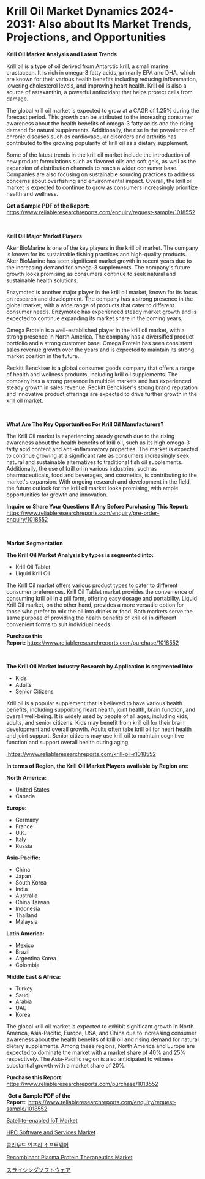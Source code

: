 <p><h1>Krill Oil Market Dynamics 2024-2031: Also about Its Market Trends, Projections, and Opportunities</h1></p><p><strong>Krill Oil Market Analysis and Latest Trends</strong></p>
<p><p>Krill oil is a type of oil derived from Antarctic krill, a small marine crustacean. It is rich in omega-3 fatty acids, primarily EPA and DHA, which are known for their various health benefits including reducing inflammation, lowering cholesterol levels, and improving heart health. Krill oil is also a source of astaxanthin, a powerful antioxidant that helps protect cells from damage.</p><p>The global krill oil market is expected to grow at a CAGR of 1.25% during the forecast period. This growth can be attributed to the increasing consumer awareness about the health benefits of omega-3 fatty acids and the rising demand for natural supplements. Additionally, the rise in the prevalence of chronic diseases such as cardiovascular disorders and arthritis has contributed to the growing popularity of krill oil as a dietary supplement.</p><p>Some of the latest trends in the krill oil market include the introduction of new product formulations such as flavored oils and soft gels, as well as the expansion of distribution channels to reach a wider consumer base. Companies are also focusing on sustainable sourcing practices to address concerns about overfishing and environmental impact. Overall, the krill oil market is expected to continue to grow as consumers increasingly prioritize health and wellness.</p></p>
<p><strong>Get a Sample PDF of the Report:&nbsp;</strong> <a href="https://www.reliableresearchreports.com/enquiry/request-sample/1018552">https://www.reliableresearchreports.com/enquiry/request-sample/1018552</a></p>
<p>&nbsp;</p>
<p><strong>Krill Oil Major Market Players</strong></p>
<p><p>Aker BioMarine is one of the key players in the krill oil market. The company is known for its sustainable fishing practices and high-quality products. Aker BioMarine has seen significant market growth in recent years due to the increasing demand for omega-3 supplements. The company's future growth looks promising as consumers continue to seek natural and sustainable health solutions.</p><p>Enzymotec is another major player in the krill oil market, known for its focus on research and development. The company has a strong presence in the global market, with a wide range of products that cater to different consumer needs. Enzymotec has experienced steady market growth and is expected to continue expanding its market share in the coming years.</p><p>Omega Protein is a well-established player in the krill oil market, with a strong presence in North America. The company has a diversified product portfolio and a strong customer base. Omega Protein has seen consistent sales revenue growth over the years and is expected to maintain its strong market position in the future.</p><p>Reckitt Benckiser is a global consumer goods company that offers a range of health and wellness products, including krill oil supplements. The company has a strong presence in multiple markets and has experienced steady growth in sales revenue. Reckitt Benckiser's strong brand reputation and innovative product offerings are expected to drive further growth in the krill oil market.</p></p>
<p>&nbsp;</p>
<p><strong>What Are The Key Opportunities For Krill Oil Manufacturers?</strong></p>
<p><p>The Krill Oil market is experiencing steady growth due to the rising awareness about the health benefits of krill oil, such as its high omega-3 fatty acid content and anti-inflammatory properties. The market is expected to continue growing at a significant rate as consumers increasingly seek natural and sustainable alternatives to traditional fish oil supplements. Additionally, the use of krill oil in various industries, such as pharmaceuticals, food and beverages, and cosmetics, is contributing to the market's expansion. With ongoing research and development in the field, the future outlook for the krill oil market looks promising, with ample opportunities for growth and innovation.</p></p>
<p><strong>Inquire or Share Your Questions If Any Before Purchasing This Report:</strong> <a href="https://www.reliableresearchreports.com/enquiry/pre-order-enquiry/1018552">https://www.reliableresearchreports.com/enquiry/pre-order-enquiry/1018552</a></p>
<p>&nbsp;</p>
<p><strong>Market Segmentation</strong></p>
<p><strong>The Krill Oil Market Analysis by types is segmented into:</strong></p>
<p><ul><li>Krill Oil Tablet</li><li>Liquid Krill Oil</li></ul></p>
<p><p>The Krill Oil market offers various product types to cater to different consumer preferences. Krill Oil Tablet market provides the convenience of consuming krill oil in a pill form, offering easy dosage and portability. Liquid Krill Oil market, on the other hand, provides a more versatile option for those who prefer to mix the oil into drinks or food. Both markets serve the same purpose of providing the health benefits of krill oil in different convenient forms to suit individual needs.</p></p>
<p><strong>Purchase this Report:&nbsp;</strong><a href="https://www.reliableresearchreports.com/purchase/1018552">https://www.reliableresearchreports.com/purchase/1018552</a></p>
<p>&nbsp;</p>
<p><strong>The Krill Oil Market Industry Research by Application is segmented into:</strong></p>
<p><ul><li>Kids</li><li>Adults</li><li>Senior Citizens</li></ul></p>
<p><p>Krill oil is a popular supplement that is believed to have various health benefits, including supporting heart health, joint health, brain function, and overall well-being. It is widely used by people of all ages, including kids, adults, and senior citizens. Kids may benefit from krill oil for their brain development and overall growth. Adults often take krill oil for heart health and joint support. Senior citizens may use krill oil to maintain cognitive function and support overall health during aging.</p></p>
<p><a href="https://www.reliableresearchreports.com/krill-oil-r1018552">&nbsp;https://www.reliableresearchreports.com/krill-oil-r1018552</a></p>
<p><strong>In terms of Region, the Krill Oil Market Players available by Region are:</strong></p>
<p>
    <p> <strong> North America: </strong>
        <ul>
            <li>United States</li>
            <li>Canada</li>
        </ul>
        </p> 
    <p> <strong> Europe: </strong>
        <ul>
            <li>Germany</li>
            <li>France</li>
            <li>U.K.</li>
            <li>Italy</li>
            <li>Russia</li>
        </ul>
        </p> 
    <p> <strong> Asia-Pacific: </strong>
        <ul>
            <li>China</li>
            <li>Japan</li>
            <li>South Korea</li>
            <li>India</li>
            <li>Australia</li>
            <li>China Taiwan</li>
            <li>Indonesia</li>
            <li>Thailand</li>
            <li>Malaysia</li>
        </ul>
        </p> 
    <p> <strong> Latin America: </strong>
        <ul>
            <li>Mexico</li>
            <li>Brazil</li>
            <li>Argentina Korea</li>
            <li>Colombia</li>
        </ul>
        </p> 
    <p> <strong> Middle East & Africa: </strong>
        <ul>
            <li>Turkey</li>
            <li>Saudi</li>
            <li>Arabia</li>
            <li>UAE</li>
            <li>Korea</li>
        </ul>
    </p>
    </p>
<p><p>The global krill oil market is expected to exhibit significant growth in North America, Asia-Pacific, Europe, USA, and China due to increasing consumer awareness about the health benefits of krill oil and rising demand for natural dietary supplements. Among these regions, North America and Europe are expected to dominate the market with a market share of 40% and 25% respectively. The Asia-Pacific region is also anticipated to witness substantial growth with a market share of 20%.</p></p>
<p><strong>Purchase this Report: </strong><a href="https://www.reliableresearchreports.com/purchase/1018552">https://www.reliableresearchreports.com/purchase/1018552</a></p>
<p>&nbsp;<strong>Get a Sample PDF of the Report:&nbsp;&nbsp;</strong><a href="https://www.reliableresearchreports.com/enquiry/request-sample/1018552">https://www.reliableresearchreports.com/enquiry/request-sample/1018552</a></p>
<p><strong></strong></p>
<p><p><a href="https://medium.com/@smriti.reportprime/satellite-enabled-iot-nbsp-market-focuses-on-market-share-size-and-projected-forecast-till-2031-a1dec8049bc3">Satellite-enabled IoT Market</a></p><p><a href="https://medium.com/@alan.buckland656/hpc-software-and-services-market-size-reveals-the-best-marketing-channels-in-global-industry-3aa7e4a6fa09">HPC Software and Services Market</a></p><p><a href="https://medium.com/@angelardelean202220221/%ED%81%B4%EB%9D%BC%EC%9A%B0%EB%93%9C-%EC%9D%B8%ED%94%84%EB%9D%BC-%EC%86%8C%ED%94%84%ED%8A%B8%EC%9B%A8%EC%96%B4-%EC%8B%9C%EC%9E%A5-%EC%8B%9C%EC%9E%A5-cagr-%EC%8B%9C%EC%9E%A5-%ED%8A%B8%EB%A0%8C%EB%93%9C-%EB%B0%8F-%EC%84%B1%EC%9E%A5-%EC%A0%84%EB%9E%B5%EC%97%90-%EB%8C%80%ED%95%9C-%ED%86%B5%EC%B0%B0%EB%A0%A5-665d7fac3759">클라우드 인프라 소프트웨어</a></p><p><a href="https://github.com/josesg55/Market-Research-Report-List-2/blob/main/recombinant-plasma-protein-therapeutics-market.md">Recombinant Plasma Protein Therapeutics Market</a></p><p><a href="https://medium.com/@lewisbechtelar1964/%E3%82%B9%E3%83%A9%E3%82%A4%E3%82%B7%E3%83%B3%E3%82%B0%E3%82%BD%E3%83%95%E3%83%88%E3%82%A6%E3%82%A7%E3%82%A2%E5%B8%82%E5%A0%B4%E3%81%AF-%E5%B8%82%E5%A0%B4%E3%82%B7%E3%82%A7%E3%82%A2-%E5%B8%82%E5%A0%B4%E3%83%88%E3%83%AC%E3%83%B3%E3%83%89-%E5%B8%82%E5%A0%B4%E6%88%90%E9%95%B7%E3%81%AB%E9%96%A2%E3%81%99%E3%82%8B%E6%83%85%E5%A0%B1%E3%82%92%E6%8F%90%E4%BE%9B%E3%81%97%E3%81%BE%E3%81%99-56ba897672d3">スライシングソフトウェア</a></p></p>